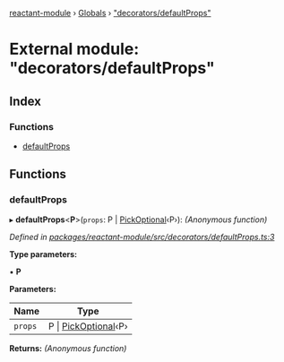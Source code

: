 [reactant-module](../README.md) › [Globals](../globals.md) › ["decorators/defaultProps"](_decorators_defaultprops_.md)

# External module: "decorators/defaultProps"

## Index

### Functions

* [defaultProps](_decorators_defaultprops_.md#defaultprops)

## Functions

###  defaultProps

▸ **defaultProps**<**P**>(`props`: P | [PickOptional](_interfaces_.md#pickoptional)‹P›): *(Anonymous function)*

*Defined in [packages/reactant-module/src/decorators/defaultProps.ts:3](https://github.com/unadlib/reactant/blob/222a645/packages/reactant-module/src/decorators/defaultProps.ts#L3)*

**Type parameters:**

▪ **P**

**Parameters:**

Name | Type |
------ | ------ |
`props` | P &#124; [PickOptional](_interfaces_.md#pickoptional)‹P› |

**Returns:** *(Anonymous function)*

